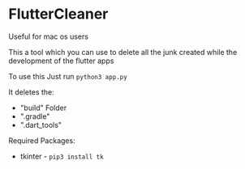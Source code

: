 # FlutterCleaner

Useful for mac os users

This a tool which you can use to delete all the junk created while the development 
of the flutter apps

To use this
Just run `python3 app.py`


It deletes the:
* "build" Folder
* ".gradle"
* ".dart_tools"

Required Packages:
* tkinter - `pip3 install tk`
